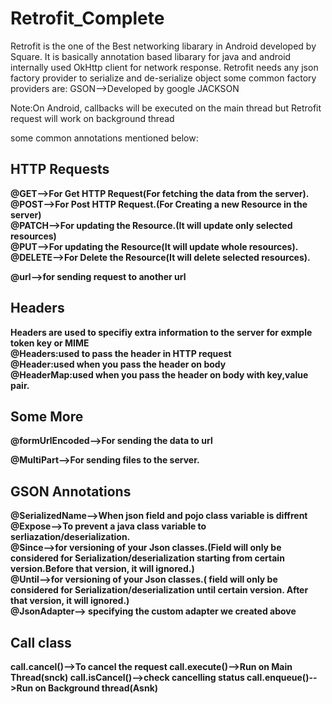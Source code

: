 # Retrofit_Complete
Retrofit is the one of the Best networking libarary in Android developed by Square.
It is basically annotation based libarary for java and android internally used OkHttp client for network response.
Retrofit needs any json factory provider to serialize and de-serialize object 
some common factory providers are:
GSON-->Developed by google
JACKSON

Note:On Android, callbacks will be executed on the main thread but Retrofit request will work on background thread

some common annotations mentioned below:

<B>HTTP Requests<B>
-----------------------------
@GET-->For Get HTTP Request(For fetching the data from the server).<br>
@POST-->For Post HTTP Request.(For Creating a new Resource in the server)<br>
@PATCH-->For updating the Resource.(It will update only selected resources)<br>
@PUT-->For updating the Resource(It will update whole resources).<br>
@DELETE-->For Delete the Resource(It will delete selected resources).<br>


 @url-->for sending request to another url
 
<B>Headers<B> 
------------------
Headers are used to specifiy extra information to the server for exmple token key or MIME<br>
@Headers:used to pass the header in HTTP request<br>
@Header:used when you pass the header on body<br>
@HeaderMap:used when you pass the header on body with key,value pair.<br>


<B>Some More<B>
----------------------
@formUrlEncoded-->For sending the data to url 

@MultiPart-->For sending files to the server.

<B>GSON Annotations<B>
--------------------------
@SerializedName-->When json field and pojo class variable is diffrent<br>
@Expose-->To prevent a java class variable to serliazation/deserialization.<br>
@Since-->for versioning of your Json classes.(Field will only be considered for Serialization/deserialization starting from certain version.<b>Before that version<b>, it will ignored.)<br>
@Until-->for versioning of your Json classes.( field will only be considered for Serialization/deserialization until certain version. <b>After that version<b>, it will ignored.)<br>
@JsonAdapter--> specifying the custom adapter we created above

 <B>Call class</B>
 --------------------
call.cancel()-->To cancel the request
call.execute()-->Run on Main Thread(snck)
call.isCancel()-->check cancelling status
call.enqueue()-->Run on Background thread(Asnk)
